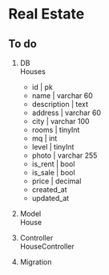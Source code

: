 # Real Estate

## To do
1. DB <br>
   Houses
   - id | pk
   - name | varchar 60
   - description | text
   - address | varchar 60
   - city | varchar 100
   - rooms | tinyInt
   - mq | int
   - level | tinyInt
   - photo | varchar 255
   - is_rent | bool
   - is_sale | bool
   - price  | decimal
   - created_at
   - updated_at
2. Model <br>
House
3. Controller <br>
   HouseController

4. Migration <br>
   
